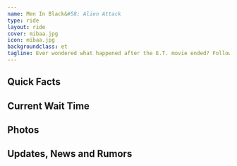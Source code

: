 ```yaml
---
name: Men In Black&#58; Alien Attack
type: ride
layout: ride
cover: mibaa.jpg
icon: mibaa.jpg
backgroundclass: et
tagline: Ever wondered what happened after the E.T. movie ended? Follow along as E.T. takes riders back to his home planet in the signature flying bikes from the movie. But first, guests must evade capture as they make their way out of the base where E.T. is kept.
---
```


<div class="row">
    <div class="col-md-8">
        <h2>Quick Facts</h2>
    </div>
    <div class="col-md-4">
        <h2>Current Wait Time</h2>
    </div>
</div>
<div class="row">
    <div class="col-md-12">
        <h2>Photos</h2>
    </div>
</div>
<div class="row">
    <div class="col-md-12">
        <h2>Updates, News and Rumors</h2>
    </div>
</div>